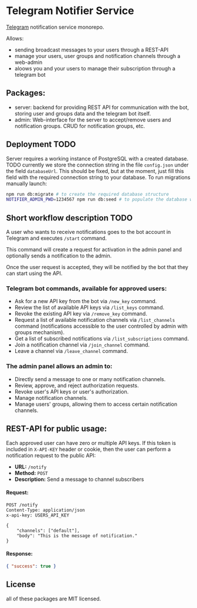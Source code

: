 # Telegram Notifier Service

[Telegram](https://telegram.org/) notification service monorepo.

Allows:
- sending broadcast messages to your users through a REST-API
- manage your users, user groups and notification channels through a web-admin
- aloows you and your users to manage their subscription through a telegram bot

## Packages:

- server: backend for providing REST API for communication with the bot, storing
  user and groups data and the telegram bot itself.
- admin: Web-interface for the server to accept/remove users and notification
  groups. CRUD for notification groups, etc.


## Deployment TODO
Server requires a working instance of PostgreSQL with a created database.
TODO currently we store the connection string in the file `config.json`
under the field `databaseUrl`. This should be fixed, but at the moment, just fill
this field with the required connection string to your database.
To run migrations manually launch:
```sh
npm run db:migrate # to create the required database structure
NOTIFIER_ADMIN_PWD=1234567 npm run db:seed # to populate the database with the initial data
```

## Short workflow description TODO

A user who wants to receive notifications goes to the bot account in Telegram
and executes `/start` command.

This command will create a request for activation in the admin panel and
optionally sends a notification to the admin.

Once the user request is accepted, they will be notified by the bot that they
can start using the API.

### Telegram bot commands, available for approved users:
- Ask for a new API key from the bot via `/new_key` command.
- Review the list of available API keys via `/list_keys` command.
- Revoke the existing API key via `/remove_key` command.
- Request a list of available notification channels via `/list_channels` command
  (notifications accessible to the user controlled by admin with groups mechanism).
- Get a list of subscribed notifications via `/list_subscriptions` command.
- Join a notification channel via `/join_channel` command.
- Leave a channel via `/leave_channel` command.

### The admin panel allows an admin to:
- Directly send a message to one or many notification channels.
- Review, approve, and reject authorization requests.
- Revoke user's API keys or user's authorization.
- Manage notification channels.
- Manage users' groups, allowing them to access certain notification channels.

## REST-API for public usage:

Each approved user can have zero or multiple API keys. If this token is included in `X-API-KEY` header or cookie, then the user can perform a notification request to the public API:

- **URL:** `/notify`
- **Method:** `POST`
- **Description:** Send a message to channel subscribers

#### Request:

```http
POST /notify
Content-Type: application/json
x-api-key: USERS_API_KEY

{
    "channels": ["default"],
    "body": "This is the message of notification."
}
```
#### Response:
```json
{ "success": true }
```

## License
all of these packages are MIT licensed.